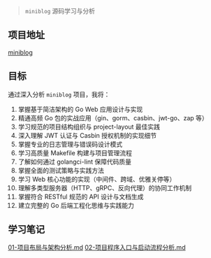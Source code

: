 > `miniblog` 源码学习与分析

## 项目地址

[miniblog](https://github.com/onexstack/miniblog)

## 目标

通过深入分析 `miniblog` 项目，我将：

1. 掌握基于简洁架构的 Go Web 应用设计与实现
2. 精通高频 Go 包的实战应用（gin、gorm、casbin、jwt-go、zap 等）
3. 学习规范的项目结构组织与 project-layout 最佳实践
4. 深入理解 JWT 认证与 Casbin 授权机制的实现细节
5. 掌握专业的日志管理与错误码设计模式
6. 学习高质量 Makefile 构建与项目管理流程
7. 了解如何通过 golangci-lint 保障代码质量
8. 掌握全面的测试策略与实践方法
9. 学习 Web 核心功能的实现（中间件、跨域、优雅关停等）
10. 理解多类型服务器（HTTP、gRPC、反向代理）的协同工作机制
11. 掌握符合 RESTful 规范的 API 设计与文档生成
12. 建立完整的 Go 后端工程化思维与实践能力

## 学习笔记

[01-项目布局与架构分析.md](./docs/01-项目目录与架构分析.md)
[02-项目程序入口与启动流程分析.md](./docs/02-MiniBlog%20程序入口与启动流程分析.md)
